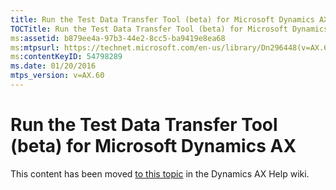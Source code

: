 ```yaml
---
title: Run the Test Data Transfer Tool (beta) for Microsoft Dynamics AX
TOCTitle: Run the Test Data Transfer Tool (beta) for Microsoft Dynamics AX
ms:assetid: b879ee4a-97b3-44e2-8cc5-ba9419e8ea68
ms:mtpsurl: https://technet.microsoft.com/en-us/library/Dn296448(v=AX.60)
ms:contentKeyID: 54798289
ms.date: 01/20/2016
mtps_version: v=AX.60
---
```


# Run the Test Data Transfer Tool (beta) for Microsoft Dynamics AX 


This content has been moved [to this topic](https://ax.help.dynamics.com/en/wiki/run-the-test-data-transfer-tool-beta-for-microsoft-dynamics-ax/) in the Dynamics AX Help wiki.

  


